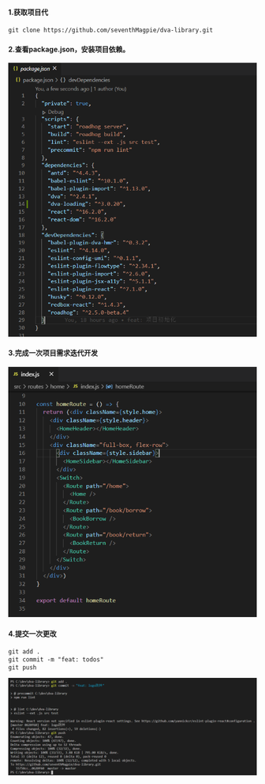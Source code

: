 #### 1.获取项目代

```html
git clone https://github.com/seventhMagpie/dva-library.git
```

#### 2.查看package.json，安装项目依赖。

![Image](img/git-operate-package-1.jpg)

#### 3.完成一次项目需求迭代开发

![Image](img/git-operate-commit-1.jpg)

#### 4.提交一次更改

```
git add .
git commit -m "feat: todos"
git push
```

![Image](img/git-operate-commit-2.jpg)
